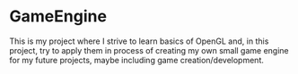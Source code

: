 # GameEngine

This is my project where I strive to learn basics of OpenGL and, in this project, try to apply them in process of creating my own
small game engine for my future projects, maybe including game creation/development.
